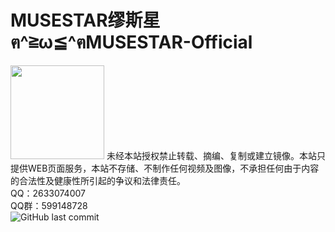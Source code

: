 ﻿# MUSESTAR缪斯星ฅ^≧ω≦^ฅMUSESTAR-Official
<img src="https://www.musestar.cc/files/thumbnail.jpg" style="image-rendering: pixelated;width:150px">
未经本站授权禁止转载、摘编、复制或建立镜像。本站只提供WEB页面服务，本站不存储、不制作任何视频及图像，不承担任何由于内容的合法性及健康性所引起的争议和法律责任。<br>
QQ：2633074007<br>
QQ群：599148728<br>
<img alt="GitHub last commit" src="https://img.shields.io/github/last-commit/MUSESTARInsider/MUSESTARInsider.github.io">
